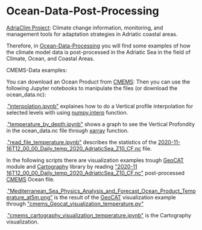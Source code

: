 # Ocean-Data-Post-Processing

[AdriaClim Project](https://www.italy-croatia.eu/web/adriaclim): Climate change information, monitoring, and management tools for adaptation strategies in Adriatic coastal areas.

Therefore, in [Ocean-Data-Processing](https://github.com/007-Ozalp/Ocean-Data-post-processing) you will find some examples of how the climate model data is post-processed in the Adriatic Sea in the field of Climate, Ocean, and Coastal Areas.

CMEMS-Data examples:

You can download an Ocean Product from [CMEMS](https://resources.marine.copernicus.eu/?option=com_csw&task=results):
Then you can use the following Jupyter notebooks to manipulate the files (or download the ocean_data.nc):

.["interpolation.ipynb"](https://github.com/007-Ozalp/Ocean-Data-post-processing-xarray-graphs/blob/main/interpolation.ipynb) explaines how to do a Vertical profile interpolation for selected levels with using [numpy.interp](https://numpy.org/doc/stable/reference/generated/numpy.interp.html) function.

.["temperature_by_depth.ipynb"](https://github.com/007-Ozalp/Ocean-Data-post-processing-xarray-graphs/blob/main/temperature_by_depth.ipynb) shows a graph to see the Vertical Profondity in the ocean_data.nc file through [xarray](http://xarray.pydata.org/en/stable/generated/xarray.DataArray.html) function.

.["read_file_temperature.ipynb"](https://github.com/007-Ozalp/Ocean-Data-post-processing/blob/main/read_file_temperature.ipynb) describes the statistics of the [2020-11-16T12_00_00_Daily_temp_2020_AdriaticSea_Z10_CF.nc](https://github.com/007-Ozalp/Ocean-Data-post-processing/blob/main/2020-11-16T12_00_00_Daily_temp_2020_AdriaticSea_Z10_CF.nc) file.

In the following scripts there are visualization examples trough [GeoCAT](https://geocat.ucar.edu/pages/software.html) module and [Cartography](https://pypi.org/project/cartography/) library by reading ["2020-11 16T12_00_00_Daily_temp_2020_AdriaticSea_Z10_CF.nc"](https://github.com/007-Ozalp/Ocean-Data-post-processing/blob/main/2020-11-16T12_00_00_Daily_temp_2020_AdriaticSea_Z10_CF.nc) post-processed [CMEMS](https://resources.marine.copernicus.eu/?option=com_csw&task=results) Ocean file. 

.["Mediterranean_Sea_Physics_Analysis_and_Forecast_Ocean_Product_Temperature_at5m.png"](https://github.com/007-Ozalp/Ocean-Data-post-processing/blob/main/Mediterranean_Sea_Physics_Analysis_and_Forecast_Ocean_Product_Temperature_at5m.png) is the result of the [GeoCAT](https://geocat.ucar.edu/) visualization example through ["cmems_Geocat_visualization_temperature.py"](https://github.com/007-Ozalp/Ocean-Data-post-processing/blob/main/cmems_Geocat_visualization_temperature.py) 

.["cmems_cartography_visualization_temperature.ipynb"](https://github.com/007-Ozalp/Ocean-Data-post-processing/blob/main/cmems_cartography_visualization_temperature.ipynb) is the Cartography visualization.


